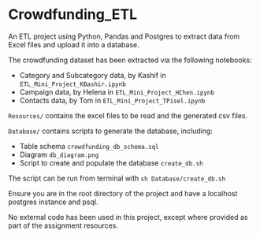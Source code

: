 # Crowdfunding_ETL

An ETL project using Python, Pandas and Postgres to extract data from Excel files and upload it into a database.

The crowdfunding dataset has been extracted via the following notebooks:

- Category and Subcategory data, by Kashif in `ETL_Mini_Project_KBashir.ipynb`
- Campaign data, by Helena in `ETL_Mini_Project_HChen.ipynb`
- Contacts data, by Tom in `ETL_Mini_Project_TPisel.ipynb`

`Resources/` contains the excel files to be read and the generated csv files.

`Database/` contains scripts to generate the database, including:

- Table schema `crowdfunding_db_schema.sql`
- Diagram `db_diagram.png`
- Script to create and populate the database `create_db.sh`

The script can be run from terminal with `sh Database/create_db.sh`

Ensure you are in the root directory of the project and have a localhost postgres instance and psql.

No external code has been used in this project, except where provided as part of the assignment resources.